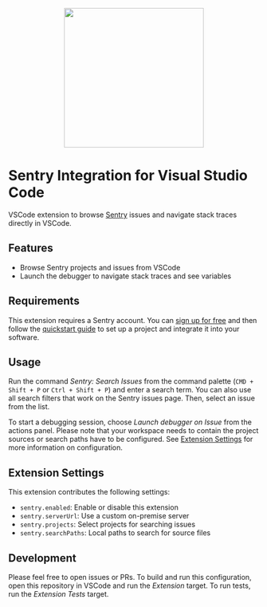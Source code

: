 <p align="center">
  <a href="https://sentry.io" target="_blank" align="center">
    <img src="https://sentry-brand.storage.googleapis.com/sentry-logo-black.png" width="280">
  </a>
  <br />
</p>

# Sentry Integration for Visual Studio Code

VSCode extension to browse [Sentry](https://sentry.io) issues and navigate stack traces directly in
VSCode.

## Features

- Browse Sentry projects and issues from VSCode
- Launch the debugger to navigate stack traces and see variables

## Requirements

This extension requires a Sentry account. You can [sign up for free](https://sentry.io/signup/) and
then follow the [quickstart guide](https://docs.sentry.io/quickstart/) to set up a project and
integrate it into your software.

## Usage

Run the command _Sentry: Search Issues_ from the command palette (`CMD + Shift + P` or
`Ctrl + Shift + P`) and enter a search term. You can also use all search filters that work on the
Sentry issues page. Then, select an issue from the list.

To start a debugging session, choose _Launch debugger on Issue_ from the actions panel. Please note
that your workspace needs to contain the project sources or search paths have to be configured. See
[Extension Settings](#extension-settings) for more information on configuration.

## Extension Settings

This extension contributes the following settings:

- `sentry.enabled`: Enable or disable this extension
- `sentry.serverUrl`: Use a custom on-premise server
- `sentry.projects`: Select projects for searching issues
- `sentry.searchPaths`: Local paths to search for source files

## Development

Please feel free to open issues or PRs. To build and run this configuration, open this repository in
VSCode and run the _Extension_ target. To run tests, run the _Extension Tests_ target.

